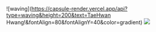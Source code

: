 ![waving](https://capsule-render.vercel.app/api?type=waving&height=200&text=TaeHwan Hwang!&fontAlign=80&fontAlignY=40&color=gradient)
<a href="https://solved.ac/profile/opera_tive"><img src="https://github-readme-solvedac-hyp3rflow.vercel.app/api/?handle=opera_tive"></a><br>
<!--
**Edgar907/Edgar907** is a ✨ _special_ ✨ repository because its `README.md` (this file) appears on your GitHub profile.

Here are some ideas to get you started:

- 🔭 I’m currently working on ...
- 🌱 I’m currently learning ...
- 👯 I’m looking to collaborate on ...
- 🤔 I’m looking for help with ...
- 💬 Ask me about ...
- 📫 How to reach me: ...
- 😄 Pronouns: ...
- ⚡ Fun fact: ...
-->

